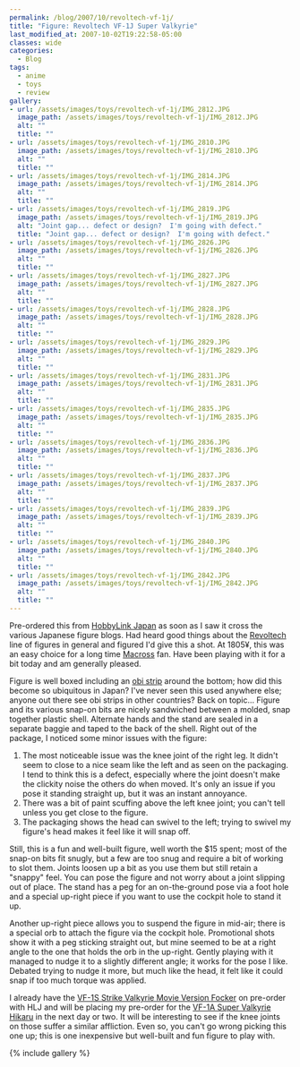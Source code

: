 ```yaml
---
permalink: /blog/2007/10/revoltech-vf-1j/
title: "Figure: Revoltech VF-1J Super Valkyrie"
last_modified_at: 2007-10-02T19:22:58-05:00
classes: wide
categories:
  - Blog
tags:
  - anime
  - toys
  - review
gallery:
- url: /assets/images/toys/revoltech-vf-1j/IMG_2812.JPG
  image_path: /assets/images/toys/revoltech-vf-1j/IMG_2812.JPG
  alt: ""
  title: ""
- url: /assets/images/toys/revoltech-vf-1j/IMG_2810.JPG
  image_path: /assets/images/toys/revoltech-vf-1j/IMG_2810.JPG
  alt: ""
  title: ""
- url: /assets/images/toys/revoltech-vf-1j/IMG_2814.JPG
  image_path: /assets/images/toys/revoltech-vf-1j/IMG_2814.JPG
  alt: ""
  title: ""
- url: /assets/images/toys/revoltech-vf-1j/IMG_2819.JPG
  image_path: /assets/images/toys/revoltech-vf-1j/IMG_2819.JPG
  alt: "Joint gap... defect or design?  I'm going with defect."
  title: "Joint gap... defect or design?  I'm going with defect."
- url: /assets/images/toys/revoltech-vf-1j/IMG_2826.JPG
  image_path: /assets/images/toys/revoltech-vf-1j/IMG_2826.JPG
  alt: ""
  title: ""
- url: /assets/images/toys/revoltech-vf-1j/IMG_2827.JPG
  image_path: /assets/images/toys/revoltech-vf-1j/IMG_2827.JPG
  alt: ""
  title: ""
- url: /assets/images/toys/revoltech-vf-1j/IMG_2828.JPG
  image_path: /assets/images/toys/revoltech-vf-1j/IMG_2828.JPG
  alt: ""
  title: ""
- url: /assets/images/toys/revoltech-vf-1j/IMG_2829.JPG
  image_path: /assets/images/toys/revoltech-vf-1j/IMG_2829.JPG
  alt: ""
  title: ""
- url: /assets/images/toys/revoltech-vf-1j/IMG_2831.JPG
  image_path: /assets/images/toys/revoltech-vf-1j/IMG_2831.JPG
  alt: ""
  title: ""
- url: /assets/images/toys/revoltech-vf-1j/IMG_2835.JPG
  image_path: /assets/images/toys/revoltech-vf-1j/IMG_2835.JPG
  alt: ""
  title: ""
- url: /assets/images/toys/revoltech-vf-1j/IMG_2836.JPG
  image_path: /assets/images/toys/revoltech-vf-1j/IMG_2836.JPG
  alt: ""
  title: ""
- url: /assets/images/toys/revoltech-vf-1j/IMG_2837.JPG
  image_path: /assets/images/toys/revoltech-vf-1j/IMG_2837.JPG
  alt: ""
  title: ""
- url: /assets/images/toys/revoltech-vf-1j/IMG_2839.JPG
  image_path: /assets/images/toys/revoltech-vf-1j/IMG_2839.JPG
  alt: ""
  title: ""
- url: /assets/images/toys/revoltech-vf-1j/IMG_2840.JPG
  image_path: /assets/images/toys/revoltech-vf-1j/IMG_2840.JPG
  alt: ""
  title: ""
- url: /assets/images/toys/revoltech-vf-1j/IMG_2842.JPG
  image_path: /assets/images/toys/revoltech-vf-1j/IMG_2842.JPG
  alt: ""
  title: ""
---
```


Pre-ordered this from [HobbyLink Japan](http://www.hlj.com/product/KYD01126) as soon as I saw it cross the various
Japanese figure blogs. Had heard good things about the [Revoltech](http://en.wikipedia.org/wiki/Revoltech) line of figures
in general and figured I'd give this a shot. At 1805&yen;, this was an easy choice for a long time [Macross](http://en.wikipedia.org/wiki/Macross)
fan. Have been playing with it for a bit today and am generally pleased.

Figure is well boxed including an [obi strip](http://en.wikipedia.org/wiki/Obi_strip) around the bottom; how did this
become so ubiquitous in Japan? I've never seen this used anywhere else; anyone out there see obi strips in other countries?
Back on topic... Figure and its various snap-on bits are nicely sandwiched between a molded, snap together plastic shell.
Alternate hands and the stand are sealed in a separate baggie and taped to the back of the shell. Right out of the package,
I noticed some minor issues with the figure:

1. The most noticeable issue was the knee joint of the right leg.  It didn't seem to close to a nice seam like the left and as seen on the packaging.  I tend to think this is a defect, especially where the joint doesn't make the clickity noise the others do when moved.  It's only an issue if you pose it standing straight up, but it was an instant annoyance.
1. There was a bit of paint scuffing above the left knee joint; you can't tell unless you get close to the figure.
1. The packaging shows the head can swivel to the left; trying to swivel my figure's head makes it feel like it will snap off.

Still, this is a fun and well-built figure, well worth the $15 spent; most of the snap-on bits fit snugly, but a few are
too snug and require a bit of working to slot them. Joints loosen up a bit as you use them but still retain a &quot;snappy&quot;
feel. You can pose the figure and not worry about a joint slipping out of place. The stand has a peg for an on-the-ground
pose via a foot hole and a special up-right piece if you want to use the cockpit hole to stand it up.

Another up-right piece allows you to suspend the figure in mid-air; there is a special orb to attach the figure via the
cockpit hole. Promotional shots show it with a peg sticking straight out, but mine seemed to be at a right angle to the
one that holds the orb in the up-right. Gently playing with it managed to nudge it to a slightly different angle; it works
for the pose I like. Debated trying to nudge it more, but much like the head, it felt like it could snap if too much torque
was applied.

I already have the [VF-1S Strike Valkyrie Movie Version Focker](http://www.hlj.com/product/KYD01150) on pre-order with
HLJ and will be placing my pre-order for the [VF-1A Super Valkyrie Hikaru](http://www.hlj.com/product/KYD01160) in the
next day or two. It will be interesting to see if the knee joints on those suffer a similar affliction. Even so, you
can't go wrong picking this one up; this is one inexpensive but well-built and fun figure to play with.

{% include gallery %}